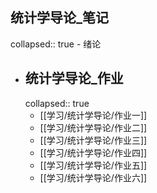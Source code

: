 ## 统计学导论_笔记
collapsed:: true
	- 绪论
- ## 统计学导论_作业
  collapsed:: true
	- [[学习/统计学导论/作业一]]
	- [[学习/统计学导论/作业二]]
	- [[学习/统计学导论/作业三]]
	- [[学习/统计学导论/作业四]]
	- [[学习/统计学导论/作业五]]
	- [[学习/统计学导论/作业六]]